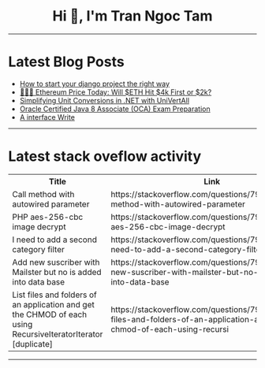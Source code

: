 <h1 align="center">Hi 👋, I'm Tran Ngoc Tam</h1>

---

# Latest Blog Posts 
<!-- BLOG-POST-LIST:START -->
- [How to start your django project the right way](https://dev.to/strerius/how-to-start-your-django-project-the-right-way-4cgp)
- [🚀🚀🚀 Ethereum Price Today: Will $ETH Hit $4k First or $2k?](https://dev.to/sergi_web3/ethereum-price-today-will-eth-hit-4k-first-or-2k-469g)
- [Simplifying Unit Conversions in .NET with UniVertAll](https://dev.to/shahabfar/simplifying-unit-conversions-in-net-with-univertall-11n1)
- [Oracle Certified Java 8 Associate &lpar;OCA&rpar; Exam Preparation](https://dev.to/devmercy/oracle-certified-java-associate-oca-exam-preparation-358g)
- [A interface Write](https://dev.to/fabianoflorentino/a-interface-write-11c5)
<!-- BLOG-POST-LIST:END -->

---

# Latest stack oveflow activity
<table>
  <tr><th>Title</th><th>Link</th></tr>
  <!-- STACKOVERFLOW:START --><tr><td>Call method with autowired parameter</td><td>https://stackoverflow.com/questions/79208576/call-method-with-autowired-parameter</td></tr><tr><td>PHP aes-256-cbc image decrypt</td><td>https://stackoverflow.com/questions/79208548/php-aes-256-cbc-image-decrypt</td></tr><tr><td>I need to add a second category filter</td><td>https://stackoverflow.com/questions/79208458/i-need-to-add-a-second-category-filter</td></tr><tr><td>Add new suscriber with Mailster but no is added into data base</td><td>https://stackoverflow.com/questions/79208430/add-new-suscriber-with-mailster-but-no-is-added-into-data-base</td></tr><tr><td>List files and folders of an application and get the CHMOD of each using RecursiveIteratorIterator [duplicate]</td><td>https://stackoverflow.com/questions/79208380/list-files-and-folders-of-an-application-and-get-the-chmod-of-each-using-recursi</td></tr><!-- STACKOVERFLOW:END -->
</table>

---


